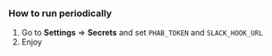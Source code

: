 ### How to run periodically
1. Go to **Settings** => **Secrets** and set `PHAB_TOKEN` and `SLACK_HOOK_URL`
1. Enjoy

